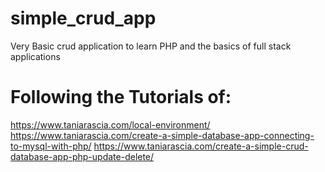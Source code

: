 # simple_crud_app
Very Basic crud application to learn PHP and the basics of full stack applications

# Following the Tutorials of:
https://www.taniarascia.com/local-environment/
https://www.taniarascia.com/create-a-simple-database-app-connecting-to-mysql-with-php/
https://www.taniarascia.com/create-a-simple-crud-database-app-php-update-delete/
